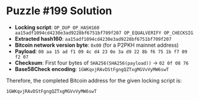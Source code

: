 # Puzzle #199 Solution

- **Locking script**: `OP_DUP OP_HASH160 aa15adf1094cd4230e3ad9228bf6751bf709f207 OP_EQUALVERIFY OP_CHECKSIG`
- **Extracted hash160**: `aa15adf1094cd4230e3ad9228bf6751bf709f207`
- **Bitcoin network version byte**: `0x00` (for a P2PKH mainnet address)
- **Payload**: `00 aa 15 ad f1 09 4c d4 23 0e 3a d9 22 8b f6 75 1b f7 09 f2 07`
- **Checksum**: First four bytes of `SHA256(SHA256(payload))` → `02 0f 08 76`
- **Base58Check encoding**: `1GWKqvjRAvDStFgngQZTxgMGVvVyMW6swT`

Therefore, the completed Bitcoin address for the given locking script is:

```
1GWKqvjRAvDStFgngQZTxgMGVvVyMW6swT
```
